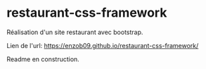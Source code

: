 # restaurant-css-framework
Réalisation d'un site restaurant avec bootstrap.

Lien de l'url: https://enzob09.github.io/restaurant-css-framework/

Readme en construction.
